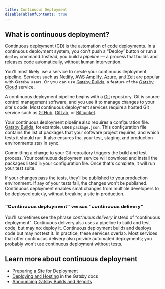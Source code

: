 ```yaml
---
title: Continuous Deployment
disableTableOfContents: true
---
```


## What is continuous deployment?

Continuous deployment (CD) is the automation of code deployments. In a continuous deployment system, you don't push a <q>Deploy</q> button or run a `deploy` command. Instead, you build a _pipeline_ &mdash; a process that builds and releases code automatically, without human intervention.

You'll most likely use a service to create your continuous deployment pipeline. Services such as [Netlify](http://netlify.com/), [AWS Amplify](https://aws.amazon.com/amplify/), [Azure](https://azure.microsoft.com/en-us/), and [Zeit](https://zeit.co/) are popular with Gatsby users. Or you can use [Gatsby Builds](/blog/2020-01-27-announcing-gatsby-builds-and-reports/), a feature of the [Gatsby Cloud](https://www.gatsbyjs.com/) service.

A continuous deployment pipeline begins with a [Git](https://git-scm.com/) repository. Git is source control management software, and you use it to manage changes to your site's code. Most continuous deployment services require a hosted Git service such as [GitHub](https://github.com/), [GitLab](https://about.gitlab.com/), or [Bitbucket](https://bitbucket.org/).

Your continuous deployment pipeline also requires a configuration file. [Gatsby Builds](https://www.gatsbyjs.org/blog/2020-01-27-announcing-gatsby-builds-and-reports/), for example, uses `package.json`. This configuration file contains the list of packages that your software project requires, and which tests it should run. It also ensures that your test, staging, and production environments stay in sync.

Committing a change to your Git repository triggers the build and test process. Your continuous deployment service will download and install the packages listed in your configuration file. Once that's complete, it will run your test suite.

If your changes pass the tests, they'll be published to your production environment. If any of your tests fail, the changes won't be published. Continuous deployment enables small changes from multiple developers to be deployed quickly, without breaking a site in production.

### <q>Continuous deployment</q> versus <q>continuous delivery</q>

You'll sometimes see the phrase _continuous delivery_ instead of <q>continuous deployment</q>. Continuous delivery also uses a pipeline to build and test code, but may not deploy it. Continuous deployment builds and deploys code but may not test it. In practice, these services overlap. Most services that offer continuous delivery also provide automated deployments; you probably won't use continuous deployment without tests.

## Learn more about continuous deployment

- [Preparing a Site for Deployment](/docs/preparing-for-deployment/)
- [Deploying and Hosting](/docs/deploying-and-hosting/) in the Gatsby docs
- [Announcing Gatsby Builds and Reports](/blog/2020-01-27-announcing-gatsby-builds-and-reports/)
